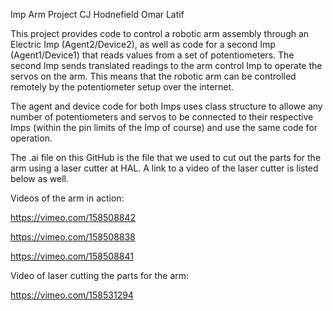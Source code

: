 Imp Arm Project
CJ Hodnefield
Omar Latif

This project provides code to control a robotic arm assembly through an Electric Imp (Agent2/Device2), as well as code for a second Imp (Agent1/Device1) that reads values from a set of potentiometers. The second Imp sends translated readings to the arm control Imp to operate the servos on the arm. This means that the robotic arm can be controlled remotely by the potentiometer setup over the internet.

The agent and device code for both Imps uses class structure to allowe any number of potentiometers and servos to be connected to their respective Imps (within the pin limits of the Imp of course) and use the same code for operation.

The .ai file on this GitHub is the file that we used to cut out the parts for the arm using a laser cutter at HAL. A link to a video of the laser cutter is listed below as well.


Videos of the arm in action:

https://vimeo.com/158508842

https://vimeo.com/158508838

https://vimeo.com/158508841


Video of laser cutting the parts for the arm:

https://vimeo.com/158531294